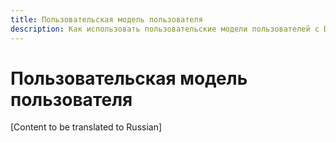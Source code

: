 ```yaml
---
title: Пользовательская модель пользователя
description: Как использовать пользовательские модели пользователей с Django Guardian
---
```


# Пользовательская модель пользователя

[Content to be translated to Russian]

<!-- This page content will be translated from the main English userguide/custom-user-model.md -->
